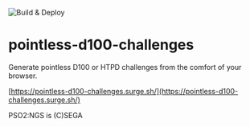 ![Build & Deploy](https://github.com/mumbler9486/pointless-d100-challenges/actions/workflows/deploy.yml/badge.svg)

# pointless-d100-challenges

Generate pointless D100 or HTPD challenges from the comfort of your browser.

[https://pointless-d100-challenges.surge.sh/](https://pointless-d100-challenges.surge.sh/)


PSO2:NGS is (C)SEGA

